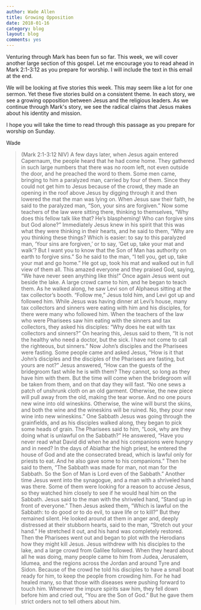 ```yaml
---
author: Wade Allen
title: Growing Opposition
date: 2018-01-16
category: blog
layout: blog
comments: yes
---
```

 
Venturing through Mark has been fun so far. This week, we will cover another large section of this gospel. Let me encourage you to read ahead in Mark 2:1-3:12 as you prepare for worship. I will include the text in this email at the end.

We will be looking at five stories this week. This may seem like a lot for one sermon. Yet these five stories build on a consistent theme. In each story, we see a growing opposition between Jesus and the religious leaders. As we continue through Mark's story, we see the radical claims that Jesus makes about his identity and mission. 

I hope you will take the time to read through this passage as you prepare for worship on Sunday.

Wade


>(Mark 2:1-3:12 NIV) A few days later, when Jesus again entered Capernaum, the people heard that he had come home. They gathered in such large numbers that there was no room left, not even outside the door, and he preached the word to them. Some men came, bringing to him a paralyzed man, carried by four of them. Since they could not get him to Jesus because of the crowd, they made an opening in the roof above Jesus by digging through it and then lowered the mat the man was lying on. When Jesus saw their faith, he said to the paralyzed man, “Son, your sins are forgiven.” Now some teachers of the law were sitting there, thinking to themselves, “Why does this fellow talk like that? He’s blaspheming! Who can forgive sins but God alone?” Immediately Jesus knew in his spirit that this was what they were thinking in their hearts, and he said to them, “Why are you thinking these things? Which is easier: to say to this paralyzed man, ‘Your sins are forgiven,’ or to say, ‘Get up, take your mat and walk’? But I want you to know that the Son of Man has authority on earth to forgive sins.” So he said to the man, “I tell you, get up, take your mat and go home.” He got up, took his mat and walked out in full view of them all. This amazed everyone and they praised God, saying, “We have never seen anything like this!” Once again Jesus went out beside the lake. A large crowd came to him, and he began to teach them. As he walked along, he saw Levi son of Alphaeus sitting at the tax collector’s booth. “Follow me,” Jesus told him, and Levi got up and followed him. While Jesus was having dinner at Levi’s house, many tax collectors and sinners were eating with him and his disciples, for there were many who followed him. When the teachers of the law who were Pharisees saw him eating with the sinners and tax collectors, they asked his disciples: “Why does he eat with tax collectors and sinners?” On hearing this, Jesus said to them, “It is not the healthy who need a doctor, but the sick. I have not come to call the righteous, but sinners.” Now John’s disciples and the Pharisees were fasting. Some people came and asked Jesus, “How is it that John’s disciples and the disciples of the Pharisees are fasting, but yours are not?” Jesus answered, “How can the guests of the bridegroom fast while he is with them? They cannot, so long as they have him with them. But the time will come when the bridegroom will be taken from them, and on that day they will fast. “No one sews a patch of unshrunk cloth on an old garment. Otherwise, the new piece will pull away from the old, making the tear worse. And no one pours new wine into old wineskins. Otherwise, the wine will burst the skins, and both the wine and the wineskins will be ruined. No, they pour new wine into new wineskins.” One Sabbath Jesus was going through the grainfields, and as his disciples walked along, they began to pick some heads of grain. The Pharisees said to him, “Look, why are they doing what is unlawful on the Sabbath?” He answered, “Have you never read what David did when he and his companions were hungry and in need? In the days of Abiathar the high priest, he entered the house of God and ate the consecrated bread, which is lawful only for priests to eat. And he also gave some to his companions.” Then he said to them, “The Sabbath was made for man, not man for the Sabbath. So the Son of Man is Lord even of the Sabbath.” Another time Jesus went into the synagogue, and a man with a shriveled hand was there. Some of them were looking for a reason to accuse Jesus, so they watched him closely to see if he would heal him on the Sabbath. Jesus said to the man with the shriveled hand, “Stand up in front of everyone.” Then Jesus asked them, “Which is lawful on the Sabbath: to do good or to do evil, to save life or to kill?” But they remained silent. He looked around at them in anger and, deeply distressed at their stubborn hearts, said to the man, “Stretch out your hand.” He stretched it out, and his hand was completely restored. Then the Pharisees went out and began to plot with the Herodians how they might kill Jesus. Jesus withdrew with his disciples to the lake, and a large crowd from Galilee followed. When they heard about all he was doing, many people came to him from Judea, Jerusalem, Idumea, and the regions across the Jordan and around Tyre and Sidon. Because of the crowd he told his disciples to have a small boat ready for him, to keep the people from crowding him. For he had healed many, so that those with diseases were pushing forward to touch him. Whenever the impure spirits saw him, they fell down before him and cried out, “You are the Son of God.” But he gave them strict orders not to tell others about him.
 
